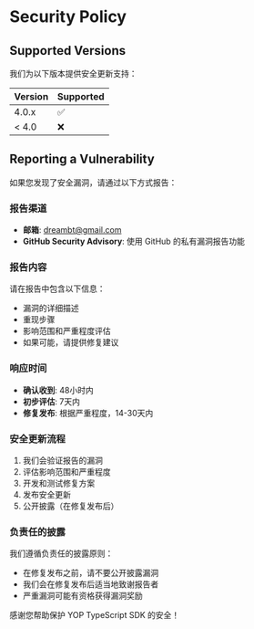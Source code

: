 # Security Policy

## Supported Versions

我们为以下版本提供安全更新支持：

| Version | Supported          |
| ------- | ------------------ |
| 4.0.x   | :white_check_mark: |
| < 4.0   | :x:                |

## Reporting a Vulnerability

如果您发现了安全漏洞，请通过以下方式报告：

### 报告渠道

- **邮箱**: <dreambt@gmail.com>
- **GitHub Security Advisory**: 使用 GitHub 的私有漏洞报告功能

### 报告内容

请在报告中包含以下信息：

- 漏洞的详细描述
- 重现步骤
- 影响范围和严重程度评估
- 如果可能，请提供修复建议

### 响应时间

- **确认收到**: 48小时内
- **初步评估**: 7天内
- **修复发布**: 根据严重程度，14-30天内

### 安全更新流程

1. 我们会验证报告的漏洞
2. 评估影响范围和严重程度
3. 开发和测试修复方案
4. 发布安全更新
5. 公开披露（在修复发布后）

### 负责任的披露

我们遵循负责任的披露原则：

- 在修复发布之前，请不要公开披露漏洞
- 我们会在修复发布后适当地致谢报告者
- 严重漏洞可能有资格获得漏洞奖励

感谢您帮助保护 YOP TypeScript SDK 的安全！
